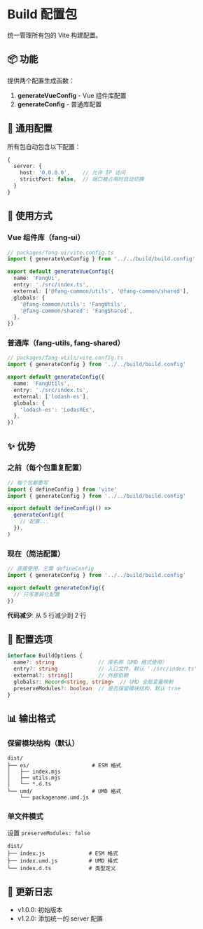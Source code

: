 # Build 配置包

统一管理所有包的 Vite 构建配置。

## 📦 功能

提供两个配置生成函数：

1. **generateVueConfig** - Vue 组件库配置
2. **generateConfig** - 普通库配置

## 🔧 通用配置

所有包自动包含以下配置：

```typescript
{
  server: {
    host: '0.0.0.0',    // 允许 IP 访问
    strictPort: false,  // 端口被占用时自动切换
  }
}
```

## 📝 使用方式

### Vue 组件库（fang-ui）

```typescript
// packages/fang-ui/vite.config.ts
import { generateVueConfig } from '../../build/build.config'

export default generateVueConfig({
  name: 'FangUi',
  entry: './src/index.ts',
  external: ['@fang-common/utils', '@fang-common/shared'],
  globals: {
    '@fang-common/utils': 'FangUtils',
    '@fang-common/shared': 'FangShared',
  },
})
```

### 普通库（fang-utils, fang-shared）

```typescript
// packages/fang-utils/vite.config.ts
import { generateConfig } from '../../build/build.config'

export default generateConfig({
  name: 'FangUtils',
  entry: './src/index.ts',
  external: ['lodash-es'],
  globals: {
    'lodash-es': 'LodashEs',
  },
})
```

## ✨ 优势

### 之前（每个包重复配置）

```typescript
// 每个包都要写
import { defineConfig } from 'vite'
import { generateConfig } from '../../build/build.config'

export default defineConfig(() =>
  generateConfig({
    // 配置...
  }),
)
```

### 现在（简洁配置）

```typescript
// 直接使用，无需 defineConfig
import { generateConfig } from '../../build/build.config'

export default generateConfig({
  // 只写差异化配置
})
```

**代码减少**: 从 5 行减少到 2 行

## 🎯 配置选项

```typescript
interface BuildOptions {
  name?: string              // 库名称（UMD 格式使用）
  entry?: string             // 入口文件，默认 './src/index.ts'
  external?: string[]        // 外部依赖
  globals?: Record<string, string>  // UMD 全局变量映射
  preserveModules?: boolean  // 是否保留模块结构，默认 true
}
```

## 📊 输出格式

### 保留模块结构（默认）

```
dist/
├── es/                    # ESM 格式
│   ├── index.mjs
│   ├── utils.mjs
│   └── *.d.ts
└── umd/                   # UMD 格式
    └── packagename.umd.js
```

### 单文件模式

设置 `preserveModules: false`

```
dist/
├── index.js              # ESM 格式
├── index.umd.js          # UMD 格式
└── index.d.ts            # 类型定义
```

## 🔄 更新日志

- v1.0.0: 初始版本
- v1.2.0: 添加统一的 server 配置

